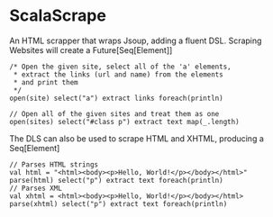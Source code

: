 ScalaScrape
===========

An HTML scrapper that wraps Jsoup, adding a fluent DSL. Scraping Websites will create a Future[Seq[Element]]

```
/* Open the given site, select all of the 'a' elements,
 * extract the links (url and name) from the elements 
 * and print them
 */
open(site) select("a") extract links foreach(println)

// Open all of the given sites and treat them as one
open(sites) select("#class p") extract text map(_.length)
```

The DLS can also be used to scrape HTML and XHTML, producing a Seq[Element]

```
// Parses HTML strings
val html = "<html><body><p>Hello, World!</p></body></html>"
parse(html) select("p") extract text foreach(println)
// Parses XML
val xhtml = <html><body><p>Hello, World!</p></body></html>
parse(xhtml) select("p") extract text foreach(println)
```

